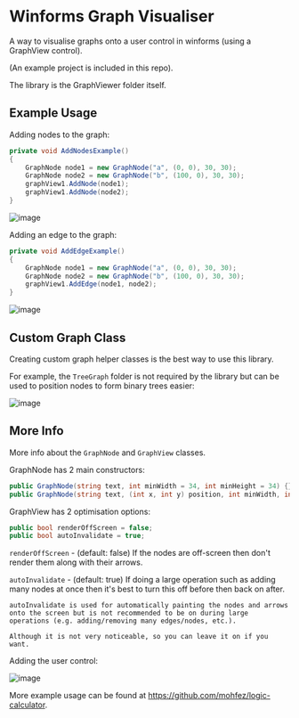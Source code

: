 # Winforms Graph Visualiser

A way to visualise graphs onto a user control in winforms (using a GraphView control).

(An example project is included in this repo).

The library is the GraphViewer folder itself.

## Example Usage

Adding nodes to the graph:
```cs
private void AddNodesExample()
{
    GraphNode node1 = new GraphNode("a", (0, 0), 30, 30);
    GraphNode node2 = new GraphNode("b", (100, 0), 30, 30);
    graphView1.AddNode(node1);
    graphView1.AddNode(node2);
}
```

![image](https://github.com/mohfez/winform-graph-visualiser/assets/150836596/22045f1f-5f46-4983-8948-3d4d7ee7bce1)


Adding an edge to the graph:
```cs
private void AddEdgeExample()
{
    GraphNode node1 = new GraphNode("a", (0, 0), 30, 30);
    GraphNode node2 = new GraphNode("b", (100, 0), 30, 30);
    graphView1.AddEdge(node1, node2);
}
```

![image](https://github.com/mohfez/winform-graph-visualiser/assets/150836596/30ac7af1-d329-4f7e-a2e9-652b4fb68671)


## Custom Graph Class

Creating custom graph helper classes is the best way to use this library.

For example, the `TreeGraph` folder is not required by the library but can be used to position nodes to form binary trees easier:

![image](https://github.com/mohfez/winform-graph-visualiser/assets/150836596/892d757c-f5f1-4843-a637-36a57cd660cb)


## More Info

More info about the `GraphNode` and `GraphView` classes.

GraphNode has 2 main constructors:
```cs
public GraphNode(string text, int minWidth = 34, int minHeight = 34) {}
public GraphNode(string text, (int x, int y) position, int minWidth, int minHeight) {}
```

GraphView has 2 optimisation options:
```cs
public bool renderOffScreen = false;
public bool autoInvalidate = true;
```
`renderOffScreen` - (default: false) If the nodes are off-screen then don't render them along with their arrows.

`autoInvalidate` - (default: true) If doing a large operation such as adding many nodes at once then it's best to turn this off before then back on after.

`autoInvalidate is used for automatically painting the nodes and arrows onto the screen but is not recommended to be on during large operations (e.g. adding/removing many edges/nodes, etc.).`

`Although it is not very noticeable, so you can leave it on if you want.`

Adding the user control:

![image](https://github.com/mohfez/winform-graph-visualiser/assets/150836596/a4b2f348-6364-4318-964c-2e5def671a33)

More example usage can be found at https://github.com/mohfez/logic-calculator.
